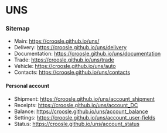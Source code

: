 # UNS

### Sitemap ###

* Main: https://croosle.github.io/uns/
* Delivery: https://croosle.github.io/uns/delivery
* Documentation: https://croosle.github.io/uns/documentation
* Trade: https://croosle.github.io/uns/trade
* Vehicle: https://croosle.github.io/uns/auto
* Contacts: https://croosle.github.io/uns/contacts

#### Personal account ####
  * Shipment: https://croosle.github.io/uns/account_shipment
  * Receipts: https://croosle.github.io/uns/account_DC
  * Balance: https://croosle.github.io/uns/account_balance
  * Settings: https://croosle.github.io/uns/account_user-fields
  * Status: https://croosle.github.io/uns/account_status
